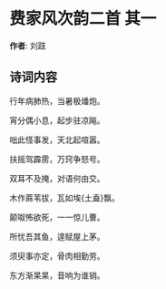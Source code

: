 # 费家风次韵二首  其一

**作者**: 刘跂

## 诗词内容

行年病肺热，当暑极燔炮。

宵分偶小息，起步驻凉飚。

咄此怪事发，天北起喧嚣。

扶摇驾霹雳，万窍争怒号。

双耳不及掩，对语何由交。

木作蔴苇拔，瓦如埃{土盍}飘。

颠呶怖欲死，一一惊儿曹。

所忧吾其鱼，遑赋屋上茅。

须臾事亦定，骨肉相勤劳。

东方渐杲杲，音响为谁销。

